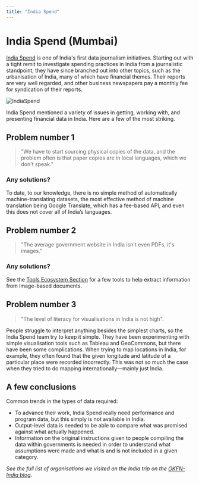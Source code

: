 ```yaml
---
title: "India Spend"
---
```


# India Spend (Mumbai)

[India Spend](http://www.indiaspend.com/) is one of India's first data journalism initiatives. Starting out with a tight remit to investigate spending practices in India from a journalistic standpoint, they have since branched out into other topics, such as the urbanisation of India, many of which have financial themes. Their reports are very well regarded, and other business newspapers pay a monthly fee for syndication of their reports. 

![IndiaSpend](http://farm8.staticflickr.com/7108/7794681750_316cb04eef_z.jpg)

India Spend mentioned a variety of issues in getting, working with, and presenting financial data in India. Here are a few of the most striking.  

## Problem number 1

> "We have to start sourcing physical copies of the data, and the problem often is that paper copies are in local languages, which we don't speak." 

### Any solutions? 

To date, to our knowledge, there is no simple method of automatically machine-translating datasets, the most effective method of machine translation being Google Translate, which has a fee-based API, and even this does not cover all of India’s languages. 

## Problem number 2 

> "The average government website in India isn't even PDFs, it's images." 

### Any solutions? 

See the [Tools Ecosystem Section](../../appendix/tool-ecosystem/) for a few tools to help extract information from image-based documents. 

## Problem number 3 

> "The level of literacy for visualisations in India is not high". 

People struggle to interpret anything besides the simplest charts, so the India Spend team try to keep it simple.  They have been experimenting with simple visualisation tools such as Tableau and GeoCommons, but there have been some complications. When trying to map locations in India, for example, they often found that the given longitude and latitude of a particular place were recorded incorrectly. This was not so much the case when they tried to do mapping internationally—mainly just India.

## A few conclusions 

Common trends in the types of data required: 

* To advance their work, India Spend really need performance and program data, but this simply is not available in India. 
* Output-level data is needed to be able to compare what was promised against what actually happened. 
* Information on the original instructions given to people compiling the data within governments is needed in order to understand what assumptions were made and what is and is not included in a given category. 

<em>See the full list of organisations we visited on the India trip on the <a href="http://in.okfn.org/2012/09/18/okfn-india-trip-the-roundup/">OKFN-India blog</a></em>. 
